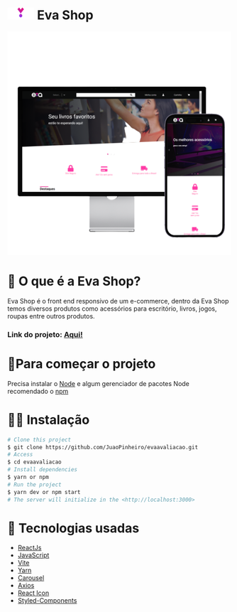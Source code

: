 # <img src="./src/assets/logoeva.png" height="27" width="60"/> Eva Shop


<img src="./src/assets/mock1.png"   width="600"/>

# 📄 O que é a Eva Shop?

Eva Shop é o front end responsivo de um e-commerce, dentro da Eva Shop temos diversos produtos como acessórios para escritório, livros, jogos, roupas entre outros produtos.

### Link do projeto: <a href='https://evaavaliacao.vercel.app'> Aqui!</a>

# 🚩Para começar o projeto 
Precisa instalar o <a href='https://nodejs.org/en/'>Node<a/> e algum gerenciador de pacotes Node recomendado o <a href="https://www.npmjs.com">npm<a/>

# 👨‍💻 Instalação

```bash
# Clone this project
$ git clone https://github.com/JuaoPinheiro/evaavaliacao.git
# Access
$ cd evaavaliacao
# Install dependencies
$ yarn or npm 
# Run the project
$ yarn dev or npm start 
# The server will initialize in the <http://localhost:3000>
```

# 👾 Tecnologias usadas

* [ReactJs](https://pt-br.reactjs.org/)
* [JavaScript](https://www.javascript.com)
* [Vite](https://vitejs.dev)
* [Yarn](https://yarnpkg.com)
* [Carousel](https://www.npmjs.com/package/react-responsive-carousel)
* [Axios](https://axios-http.com/ptbr/docs/intro)
* [React Icon](https://react-icons.github.io/react-icons/)
* [Styled-Components](https://styled-components.com)

